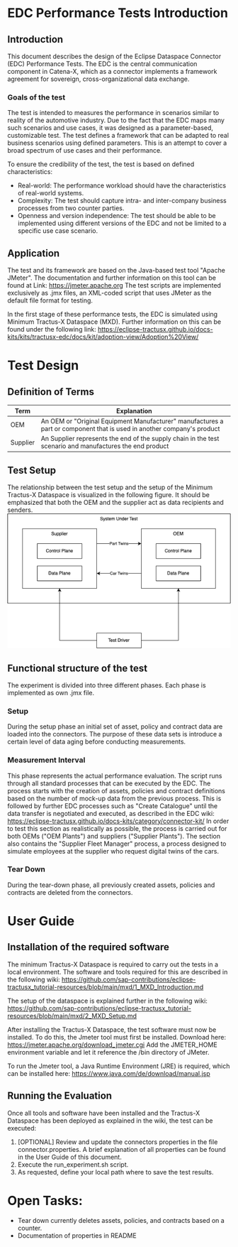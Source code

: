 # EDC Performance Tests Introduction

## Introduction
This document describes the design of the Eclipse Dataspace Connector (EDC) Performance Tests.
The EDC is the central communication component in Catena-X, which as a connector implements a framework agreement for sovereign, cross-organizational data exchange.

### Goals of the test
The test is intended to measures the performance in scenarios similar to reality of the automotive industry.
Due to the fact that the EDC maps many such scenarios and use cases, it was designed as a parameter-based, customizable test.
The test defines a framework that can be adapted to real business scenarios using defined parameters.
This is an attempt to cover a broad spectrum of use cases and their performance.

To ensure the credibility of the test, the test is based on defined characteristics:

- Real-world: The performance workload should have the characteristics of real-world systems.
- Complexity: The test should capture intra- and inter-company business processes from two counter parties.
- Openness and version independence: The test should be able to be implemented using different versions of the EDC and not be limited to a specific use case scenario.

## Application
The test and its framework are based on the Java-based test tool "Apache JMeter". The documentation and further information on this tool can be found at Link: https://jmeter.apache.org
The test scripts are implemented exclusively as .jmx files, an XML-coded script that uses JMeter as the default file format for testing.

In the first stage of these performance tests, the EDC is simulated using Minimum Tractus-X Dataspace (MXD). Further information on this can be found under the following link: https://eclipse-tractusx.github.io/docs-kits/kits/tractusx-edc/docs/kit/adoption-view/Adoption%20View/

# Test Design

## Definition of Terms
| Term                         | Explanation|
|------------------------------|------------------------------|
| OEM                          | An OEM or "Original Equipment Manufacturer" manufactures a part or component that is used in another company's product   |
| Supplier                     | An Supplier represents the end of the supply chain in the test scenario and manufactures the end product   |

## Test Setup
The relationship between the test setup and the setup of the Minimum Tractus-X Dataspace is visualized in the following figure. It should be emphasized that both the OEM and the supplier act as data recipients and senders. 
!["Visualization of the test setup"](/Test_SetUp.png)

## Functional structure of the test
The experiment is divided into three different phases. Each phase is implemented as own .jmx file.

### Setup
During the setup phase an initial set of asset, policy and contract data are loaded into the connectors. The purpose of these data sets is introduce a certain level of data aging before conducting measurements.   

### Measurement Interval
This phase represents the actual performance evaluation. The script runs through all standard processes that can be executed by the EDC. The process starts with the creation of assets, policies and contract definitions based on the number of mock-up data from the previous process. This is followed by further EDC processes such as "Create Catalogue" until the data transfer is negotiated and executed, as described in the EDC wiki: 
https://eclipse-tractusx.github.io/docs-kits/category/connector-kit/
In order to test this section as realistically as possible, the process is carried out for both OEMs ("OEM Plants") and suppliers ("Supplier Plants"). The section also contains the "Supplier Fleet Manager" process, a process designed to simulate employees at the supplier who request digital twins of the cars.

### Tear Down
During the tear-down phase, all previously created assets, policies and contracts are deleted from the connectors. 

# User Guide

## Installation of the required software
The minimum Tractus-X Dataspace is required to carry out the tests in a local environment. 
The software and tools required for this are described in the following wiki:
https://github.com/sap-contributions/eclipse-tractusx_tutorial-resources/blob/main/mxd/1_MXD_Introduction.md

The setup of the dataspace is explained further in the following wiki:
https://github.com/sap-contributions/eclipse-tractusx_tutorial-resources/blob/main/mxd/2_MXD_Setup.md

After installing the Tractus-X Dataspace, the test software must now be installed.
To do this, the Jmeter tool must first be installed. Download here:
https://jmeter.apache.org/download_jmeter.cgi
Add the JMETER_HOME environment variable and let it reference the /bin directory of JMeter.

To run the Jmeter tool, a Java Runtime Environment (JRE) is required, which can be installed here: 
https://www.java.com/de/download/manual.jsp

## Running the Evaluation
Once all tools and software have been installed and the Tractus-X Dataspace has been deployed as explained in the wiki, the test can be executed:

1. [OPTIONAL] Review and update the connectors properties in the file connector.properties. A brief explanation of all properties can be found in the User Guide of this document.
2. Execute the run_experiment.sh script.
3. As requested, define your local path where to save the test results.

# Open Tasks:
- Tear down currently deletes assets, policies, and contracts based on a counter.
- Documentation of properties in README
